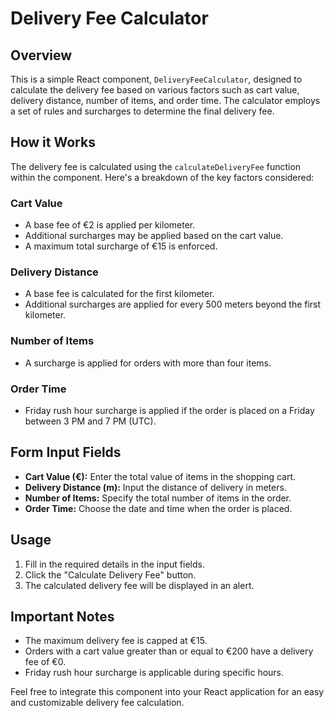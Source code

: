 # Delivery Fee Calculator

## Overview
This is a simple React component, `DeliveryFeeCalculator`, designed to calculate the delivery fee based on various factors such as cart value, delivery distance, number of items, and order time. The calculator employs a set of rules and surcharges to determine the final delivery fee.

## How it Works
The delivery fee is calculated using the `calculateDeliveryFee` function within the component. Here's a breakdown of the key factors considered:

### Cart Value
- A base fee of €2 is applied per kilometer.
- Additional surcharges may be applied based on the cart value.
- A maximum total surcharge of €15 is enforced.

### Delivery Distance
- A base fee is calculated for the first kilometer.
- Additional surcharges are applied for every 500 meters beyond the first kilometer.

### Number of Items
- A surcharge is applied for orders with more than four items.

### Order Time
- Friday rush hour surcharge is applied if the order is placed on a Friday between 3 PM and 7 PM (UTC).

## Form Input Fields
- **Cart Value (€):** Enter the total value of items in the shopping cart.
- **Delivery Distance (m):** Input the distance of delivery in meters.
- **Number of Items:** Specify the total number of items in the order.
- **Order Time:** Choose the date and time when the order is placed.

## Usage
1. Fill in the required details in the input fields.
2. Click the "Calculate Delivery Fee" button.
3. The calculated delivery fee will be displayed in an alert.

## Important Notes
- The maximum delivery fee is capped at €15.
- Orders with a cart value greater than or equal to €200 have a delivery fee of €0.
- Friday rush hour surcharge is applicable during specific hours.

Feel free to integrate this component into your React application for an easy and customizable delivery fee calculation.
